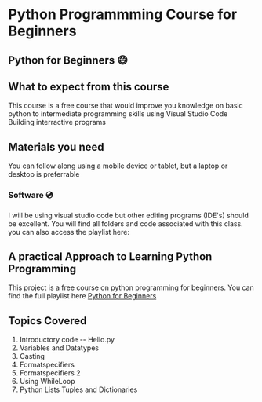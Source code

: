 # Python Programmming Course for Beginners

## Python for Beginners :smile:

## What to expect from this course

This course is a free course that would improve you knowledge on basic python to intermediate programming skills using 
Visual Studio Code Building interractive programs

## Materials you need

You can follow along using a mobile device or tablet, but a laptop or desktop is preferrable

### Software :cd:

I will be using visual studio code but other editing programs (IDE's) should be excellent.
You will find all folders and code associated with this class. you can also access the playlist here:

## A practical Approach to Learning Python Programming

This project is a free course on python programming for beginners. You can find the full playlist here [Python for Beginners](https://www.youtube.com/watch?v=dm-OmwUrPMY&list=PLrSslYDiIROWR01WzFiSR5JFWAC0r85of)

## Topics Covered

1. Introductory code -- Hello.py
2. Variables and Datatypes
3. Casting
4. Formatspecifiers
5. Formatspecifiers 2
6. Using WhileLoop
7. Python Lists Tuples and Dictionaries
